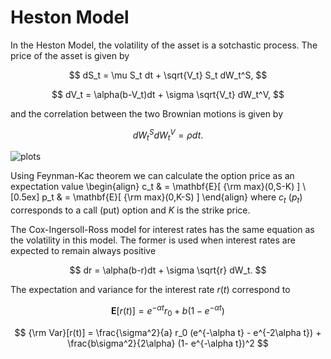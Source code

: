 # Heston Model

In the Heston Model, the volatility of the asset is a sotchastic process. The price of the asset is given by

$$ dS_t  = \mu S_t dt + \sqrt{V_t} S_t dW_t^S, $$

$$ dV_t = \alpha(b-V_t)dt + \sigma \sqrt{V_t} dW_t^V,  $$

and the correlation between the two Brownian motions is given by

$$ dW_t^S dW_t^V = \rho dt. $$

![plots](https://github.com/alexisdpc/Heston_model/assets/124795834/8c027d66-d434-4e33-9dbe-380885cea611)


Using Feynman-Kac theorem we can calculate the option price as an expectation value
\begin{align}
c_t & = \mathbf{E}[ {\rm max}(0,S-K) ]  \\[0.5ex]
p_t & = \mathbf{E}[ {\rm max}(0,K-S) ] 
\end{align}
where $c_t$ ($p_t$) corresponds to a call (put) option and $K$ is the strike price.


The Cox-Ingersoll-Ross model for interest rates has the same equation as the volatility in this model. The former is used when interest rates are expected to remain always positive

$$ dr = \alpha(b-r)dt + \sigma \sqrt{r} dW_t. $$

The expectation and variance for the interest rate $r(t)$ correspond to 

$$ \mathbf{E}[r(t)]  = e^{-\alpha t} r_0 + b(1-e^{-\alpha t}) $$

$$ {\rm Var}[r(t)]  = \frac{\sigma^2}{a} r_0 (e^{-\alpha t} - e^{-2\alpha t}) + \frac{b\sigma^2}{2\alpha} (1- e^{-\alpha t})^2 $$









